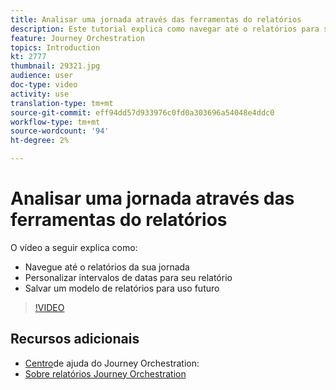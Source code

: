 ```yaml
---
title: Analisar uma jornada através das ferramentas do relatórios
description: Este tutorial explica como navegar até o relatórios para sua jornada, como personalizar intervalos de datas para seu relatório e como salvar um modelo de relatórios para uso futuro.
feature: Journey Orchestration
topics: Introduction
kt: 2777
thumbnail: 29321.jpg
audience: user
doc-type: video
activity: use
translation-type: tm+mt
source-git-commit: eff94dd57d933976c0fd0a303696a54048e4ddc0
workflow-type: tm+mt
source-wordcount: '94'
ht-degree: 2%

---
```



# Analisar uma jornada através das ferramentas do relatórios

O vídeo a seguir explica como:

* Navegue até o relatórios da sua jornada
* Personalizar intervalos de datas para seu relatório
* Salvar um modelo de relatórios para uso futuro

>[!VIDEO](https://video.tv.adobe.com/v/29321?quality=12)

## Recursos adicionais

* [Centro](https://docs.adobe.com/content/help/en/journeys/using/journey-orchestration-home.html)de ajuda do Journey Orchestration:
* [Sobre relatórios Journey Orchestration](https://docs.adobe.com/content/help/en/journeys/using/journey-reports/about-journey-reports.html)
